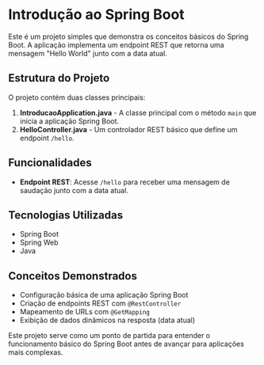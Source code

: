 # Introdução ao Spring Boot

Este é um projeto simples que demonstra os conceitos básicos do Spring Boot. A aplicação implementa um endpoint REST que retorna uma mensagem "Hello World" junto com a data atual.

## Estrutura do Projeto

O projeto contém duas classes principais:

1. **IntroducaoApplication.java** - A classe principal com o método `main` que inicia a aplicação Spring Boot.
2. **HelloController.java** - Um controlador REST básico que define um endpoint `/hello`.

## Funcionalidades

- **Endpoint REST**: Acesse `/hello` para receber uma mensagem de saudação junto com a data atual.

## Tecnologias Utilizadas

- Spring Boot
- Spring Web
- Java

## Conceitos Demonstrados

- Configuração básica de uma aplicação Spring Boot
- Criação de endpoints REST com `@RestController`
- Mapeamento de URLs com `@GetMapping`
- Exibição de dados dinâmicos na resposta (data atual)

Este projeto serve como um ponto de partida para entender o funcionamento básico do Spring Boot antes de avançar para aplicações mais complexas.
